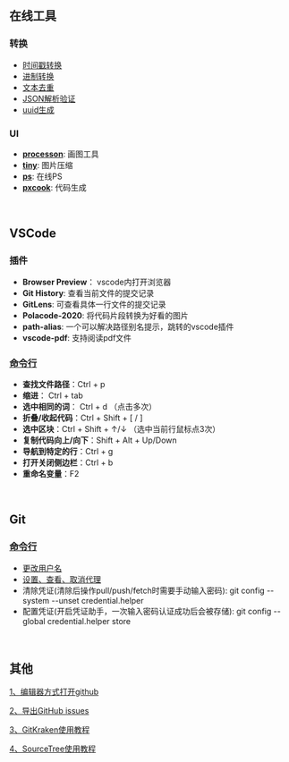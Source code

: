## 在线工具
### 转换
* [时间戳转换](https://tool.lu/timestamp/)
* [进制转换](https://tool.oschina.net/hexconvert)
* [文本去重](https://www.dute.org/text-remove-duplicates)
* [JSON解析验证](https://www.json.cn/)
* [uuid生成](https://1024tools.com/uuid?)

### UI
* **[processon](https://www.processon.com/login)**: 画图工具
* **[tiny](https://tinyjpg.com/)**: 图片压缩
* **[ps](https://www.photopea.com/)**: 在线PS
* **[pxcook](https://fancynode.com.cn/pxcook)**: 代码生成

<br/>

## VSCode
### 插件
* **Browser Preview**： vscode内打开浏览器
* **Git History**: 查看当前文件的提交记录
* **GitLens**: 可查看具体一行文件的提交记录
* **Polacode-2020**: 将代码片段转换为好看的图片
* **path-alias**: 一个可以解决路径别名提示，跳转的vscode插件
* **vscode-pdf**: 支持阅读pdf文件 

### [命令行](https://juejin.cn/post/6844904000525959182#heading-4)
* **查找文件路径**：Ctrl + p
* **缩进**： Ctrl + tab
* **选中相同的词**： Ctrl + d （点击多次）
* **折叠/收起代码**：Ctrl + Shift + [ / ]
* **选中区块**：Ctrl + Shift + ↑/↓ （选中当前行鼠标点3次）
* **复制代码向上/向下**：Shift + Alt + Up/Down
* **导航到特定的行**：Ctrl + g
* **打开关闭侧边栏**：Ctrl + b
* **重命名变量**：F2
<br/>

## Git
### [命令行](https://www.bookstack.cn/read/git-tutorial/docs-branch.md)
* [更改用户名](https://docs.github.com/zh/get-started/getting-started-with-git/setting-your-username-in-git?platform=mac)
* [设置、查看、取消代理](https://www.cnblogs.com/yongy1030/p/11699086.html)
* 清除凭证(清除后操作pull/push/fetch时需要手动输入密码): git config --system --unset credential.helper
* 配置凭证(开启凭证助手，一次输入密码认证成功后会被存储): git config --global credential.helper store

<br/>

## 其他
[1、编辑器方式打开github](https://github1s.com/yang1212/Bill)

[2、导出GitHub issues](https://gissue.github.io/)

[3、GitKraken使用教程](https://www.jianshu.com/p/b7e7897aae14)

[4、SourceTree使用教程](https://www.jianshu.com/p/a1d5645e11ad)

